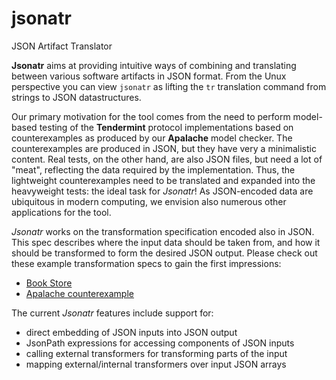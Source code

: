 # jsonatr
JSON Artifact Translator

**Jsonatr** aims at providing intuitive ways of combining and translating between various software artifacts in JSON format. From the Unux perspective you can view `jsonatr` as lifting the `tr` translation command from strings to JSON datastructures.

Our primary motivation for the tool comes from the need to perform model-based testing of the **Tendermint** protocol implementations based on counterexamples as produced by our **Apalache** model checker. The counterexamples are produced in JSON, but they have very a minimalistic content. Real tests, on the other hand, are also JSON files, but need a lot of "meat", reflecting the data required by the implementation. Thus, the lightweight counterexamples need to be translated and expanded into the heavyweight tests: the ideal task for *Jsonatr*! As JSON-encoded data are ubiquitous in modern computing, we envision also numerous other applications for the tool.

*Jsonatr* works on the transformation specification encoded also in JSON. This spec describes where the input data should be taken from, and how it should be transformed to form the desired JSON output. Please check out these example transformation specs to gain the first impressions:
* [Book Store](tests/support/store_with_jsonpath.json)
* [Apalache counterexample](tests/support/counterexample_with_jsonpath.json)

The current *Jsonatr* features include support for:

* direct embedding of JSON inputs into JSON output
* JsonPath expressions for accessing components of JSON inputs
* calling external transformers for transforming parts of the input
* mapping external/internal transformers over input JSON arrays

